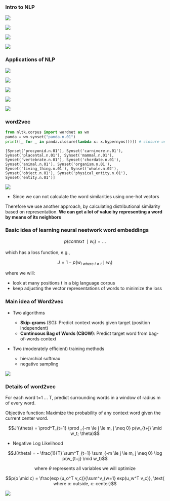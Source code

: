 ### Intro to NLP

![](https://raw.githubusercontent.com/karenyyy/Advanced_ML_HSE/master/Bayesian_Methods_for_Machine_Learning/images/1.png)

![](https://raw.githubusercontent.com/karenyyy/Advanced_ML_HSE/master/Bayesian_Methods_for_Machine_Learning/images/2.png)

![](https://raw.githubusercontent.com/karenyyy/Advanced_ML_HSE/master/Bayesian_Methods_for_Machine_Learning/images/3.png)

![](https://raw.githubusercontent.com/karenyyy/Advanced_ML_HSE/master/Bayesian_Methods_for_Machine_Learning/images/4.png)


### Applications of NLP

![](https://raw.githubusercontent.com/karenyyy/Advanced_ML_HSE/master/Bayesian_Methods_for_Machine_Learning/images/5.png)

![](https://raw.githubusercontent.com/karenyyy/Advanced_ML_HSE/master/Bayesian_Methods_for_Machine_Learning/images/6.png)

![](https://raw.githubusercontent.com/karenyyy/Advanced_ML_HSE/master/Bayesian_Methods_for_Machine_Learning/images/7.png)

![](https://raw.githubusercontent.com/karenyyy/Advanced_ML_HSE/master/Bayesian_Methods_for_Machine_Learning/images/8.png)

![](https://raw.githubusercontent.com/karenyyy/Advanced_ML_HSE/master/Bayesian_Methods_for_Machine_Learning/images/9.png)

### word2vec


```python
from nltk.corpus import wordnet as wn
panda = wn.synset("panda.n.01")
print([_ for _ in panda.closure(lambda x: x.hypernyms())]) # closure used as apply?
```

    [Synset('procyonid.n.01'), Synset('carnivore.n.01'), Synset('placental.n.01'), Synset('mammal.n.01'), Synset('vertebrate.n.01'), Synset('chordate.n.01'), Synset('animal.n.01'), Synset('organism.n.01'), Synset('living_thing.n.01'), Synset('whole.n.02'), Synset('object.n.01'), Synset('physical_entity.n.01'), Synset('entity.n.01')]


![](https://raw.githubusercontent.com/karenyyy/Advanced_ML_HSE/master/Bayesian_Methods_for_Machine_Learning/images/10.png)

- Since we can not calculate the word similarities using one-hot vectors

Therefore we use another approach, by calculating distributional similarity based on representation. __We can get a lot of value by representing a word by means of its neighbors__


### Basic idea of learning neural neetwork word embeddings

$$p(context\:\mid w_t) = ...$$

which has a loss function, e.g.,

$$J = 1- p(w_{i \text{ where } i \neq t } \mid w_t )$$

where we will:

- look at many positions t in a big language corpus
- keep adjusting the vector representations of words to minimize the loss

### Main idea of Word2vec

- Two algorithms
    - __Skip-grams__ (SG): Predict context words given target (position independent)
    - __Continuous Bag of Words (CBOW)__: Predict target word from bag-of-words context

- Two (moderately efficient) training methods
    - hierarchial softmax
    - negative sampling
    
![](https://raw.githubusercontent.com/karenyyy/Advanced_ML_HSE/master/Bayesian_Methods_for_Machine_Learning/images/11.png)


### Details of word2vec

For each word t=1 ... T, predict surrounding words in a window of radius m of every word.

Objective function: Maximize the probability of any context word given the current center word.

$$J'(\theta) = \prod^T_{t=1} \prod _{-m \le j \le m, j \neq 0} p(w_{t+j} \mid w_t; \theta)$$

- Negative Log Likelihood

$$J(\theta) = - \frac{1}{T} \sum^T_{t=1} \sum_{-m \le j \le m, j \neq 0} \log p(w_{t+j} \mid w_t)$$

$$\text{ where } \theta \text{ represents all variables we will optimize } $$

$$p(o \mid c) = \frac{exp (u_o^T v_c)}{\sum^v_{w=1} exp(u_w^T v_c)}, \text{ where o: outside, c: center}$$

![](https://raw.githubusercontent.com/karenyyy/Advanced_ML_HSE/master/Bayesian_Methods_for_Machine_Learning/images/12.png)